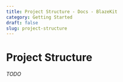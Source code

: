 ```yaml
---
title: Project Structure - Docs - BlazeKit
category: Getting Started
draft: false
slug: project-structure
---
```

# Project Structure
*TODO*
